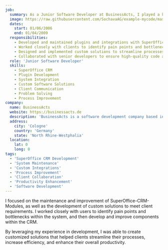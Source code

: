 ```yaml
---
job:
  summary: As a Junior Software Developer at BusinessActs, I played a key role in maintaining and enhancing SuperOffice CRM modules. I developed custom integrations and solutions tailored to client needs, which improved system efficiency and client satisfaction.
  image: https://raw.githubusercontent.com/SochavaAG/example-mycode/master/pens/timeline/images/img-13.png
  dates:
    start: 01/06/2006
    end: 01/04/2009
  responsibilities:
    - Developed and maintained plugins and integrations with SuperOffice CRM.
    - Worked closely with clients to identify pain points and bottlenecks in the CRM system.
    - Designed and implemented custom solutions to streamline processes and improve productivity.
    - Collaborated with senior developers to ensure high-quality code and adherence to project deadlines.
  role: 'Junior Software Developer'
  skills:
    - SuperOffice CRM
    - Plugin Development
    - System Integration
    - Custom Software Solutions
    - Client Communication
    - Problem Solving
    - Process Improvement
company:
  name: BusinessActs
  website: https://businessacts.de
  description: 'BusinessActs is a software development company based in Cologne, Germany, specializing in SuperOffice CRM solutions and custom integrations that enhance business processes.'
  address:
    city: 'Cologne'
    country: 'Germany'
    state: 'North Rhine-Westphalia'
  location:
    lat: 0
    long: 0
tags:
  - 'SuperOffice CRM Development'
  - 'System Maintenance'
  - 'Custom Integrations'
  - 'Process Improvement'
  - 'Client Collaboration'
  - 'Productivity Enhancement'
  - 'Software Development'
---
```


I focused on the maintenance and improvement of SuperOffice-CRM-Modules, as well as the development of custom solutions to meet client requirements. I worked closely with users to identify pain points and bottlenecks within the system, and then develop and improve components within the CRM.

By leveraging my experience in development, I was able to create customized solutions that helped clients streamline their processes, increase efficiency, and enhance their overall productivity.
